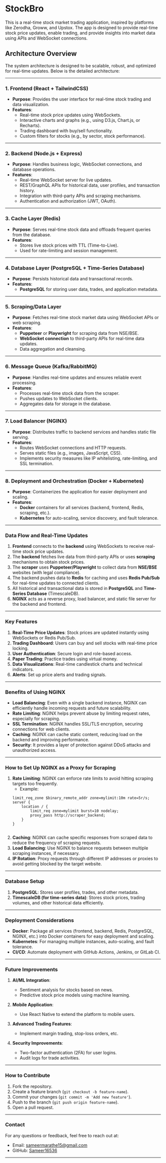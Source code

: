 # StockBro

This is a real-time stock market trading application, inspired by platforms like Zerodha, Groww, and Upstox. The app is designed to provide real-time stock price updates, enable trading, and provide insights into market data using APIs and WebSocket connections.

## Architecture Overview

The system architecture is designed to be scalable, robust, and optimized for real-time updates. Below is the detailed architecture:

---

### **1. Frontend (React + TailwindCSS)**

- **Purpose**: Provides the user interface for real-time stock trading and data visualization.
- **Features**:
  - Real-time stock price updates using WebSockets.
  - Interactive charts and graphs (e.g., using D3.js, Chart.js, or Recharts).
  - Trading dashboard with buy/sell functionality.
  - Custom filters for stocks (e.g., by sector, stock performance).

---

### **2. Backend (Node.js + Express)**

- **Purpose**: Handles business logic, WebSocket connections, and database operations.
- **Features**:
  - Real-time WebSocket server for live updates.
  - REST/GraphQL APIs for historical data, user profiles, and transaction history.
  - Integration with third-party APIs and scraping mechanisms.
  - Authentication and authorization (JWT, OAuth).

---

### **3. Cache Layer (Redis)**

- **Purpose**: Serves real-time stock data and offloads frequent queries from the database.
- **Features**:
  - Stores live stock prices with TTL (Time-to-Live).
  - Used for rate-limiting and session management.

---

### **4. Database Layer (PostgreSQL + Time-Series Database)**

- **Purpose**: Persists historical data and transactional records.
- **Features**:
  - **PostgreSQL** for storing user data, trades, and application metadata.

---

### **5. Scraping/Data Layer**

- **Purpose**: Fetches real-time stock market data using WebSocket APIs or web scraping.
- **Features**:
  - **Puppeteer** or **Playwright** for scraping data from NSE/BSE.
  - **WebSocket connection** to third-party APIs for real-time data updates.
  - Data aggregation and cleansing.

---

### **6. Message Queue (Kafka/RabbitMQ)**

- **Purpose**: Handles real-time updates and ensures reliable event processing.
- **Features**:
  - Processes real-time stock data from the scraper.
  - Pushes updates to WebSocket clients.
  - Aggregates data for storage in the database.

---

### **7. Load Balancer (NGINX)**

- **Purpose**: Distributes traffic to backend services and handles static file serving.
- **Features**:
  - Routes WebSocket connections and HTTP requests.
  - Serves static files (e.g., images, JavaScript, CSS).
  - Implements security measures like IP whitelisting, rate-limiting, and SSL termination.

---

### **8. Deployment and Orchestration (Docker + Kubernetes)**

- **Purpose**: Containerizes the application for easier deployment and scaling.
- **Features**:
  - **Docker** containers for all services (backend, frontend, Redis, scraping, etc.).
  - **Kubernetes** for auto-scaling, service discovery, and fault tolerance.

---

### **Data Flow and Real-Time Updates**

1. **Frontend** connects to the **backend** using WebSockets to receive real-time stock price updates.
2. The **backend** fetches live data from third-party APIs or uses **scraping** mechanisms to obtain stock prices.
3. The **scraper** uses **Puppeteer/Playwright** to collect data from **NSE/BSE** websites (with legal compliance).
4. The backend pushes data to **Redis** for caching and uses **Redis Pub/Sub** for real-time updates to connected clients.
5. All historical and transactional data is stored in **PostgreSQL** and **Time-Series Database** (TimescaleDB).
6. **NGINX** acts as a reverse proxy, load balancer, and static file server for the backend and frontend.

---

### **Key Features**

1. **Real-Time Price Updates**: Stock prices are updated instantly using WebSockets or Redis Pub/Sub.
2. **Trading Dashboard**: Users can buy and sell stocks with real-time price locking.
3. **User Authentication**: Secure login and role-based access.
4. **Paper Trading**: Practice trades using virtual money.
5. **Data Visualizations**: Real-time candlestick charts and technical indicators.
6. **Alerts**: Set up price alerts and trading signals.

---

### **Benefits of Using NGINX**

- **Load Balancing**: Even with a single backend instance, NGINX can efficiently handle incoming requests and future scalability.
- **Rate Limiting**: NGINX helps prevent abuse by limiting request rates, especially for scraping.
- **SSL Termination**: NGINX handles SSL/TLS encryption, securing connections for web clients.
- **Caching**: NGINX can cache static content, reducing load on the backend and improving performance.
- **Security**: It provides a layer of protection against DDoS attacks and unauthorized access.

---

### **How to Set Up NGINX as a Proxy for Scraping**

1. **Rate Limiting**: NGINX can enforce rate limits to avoid hitting scraping targets too frequently.
   - Example:
   ```nginx
   limit_req_zone $binary_remote_addr zone=mylimit:10m rate=5r/s;
   server {
       location / {
           limit_req zone=mylimit burst=10 nodelay;
           proxy_pass http://scraper_backend;
       }
   }


2. **Caching**: NGINX can cache specific responses from scraped data to reduce the frequency of scraping requests.
3. **Load Balancing**: Use NGINX to balance requests between multiple scraping instances, if necessary.
4. **IP Rotation**: Proxy requests through different IP addresses or proxies to avoid getting blocked by the target website.

---

### **Database Setup**

1. **PostgreSQL**: Stores user profiles, trades, and other metadata.
2. **TimescaleDB (for time-series data)**: Stores stock prices, trading volumes, and other historical data efficiently.

---

### **Deployment Considerations**

- **Docker**: Package all services (frontend, backend, Redis, PostgreSQL, NGINX, etc.) into Docker containers for easy deployment and scaling.
- **Kubernetes**: For managing multiple instances, auto-scaling, and fault tolerance.
- **CI/CD**: Automate deployment with GitHub Actions, Jenkins, or GitLab CI.

---

### **Future Improvements**

1. **AI/ML Integration**:
   - Sentiment analysis for stocks based on news.
   - Predictive stock price models using machine learning.

2. **Mobile Application**:
   - Use React Native to extend the platform to mobile users.

3. **Advanced Trading Features**:
   - Implement margin trading, stop-loss orders, etc.

4. **Security Improvements**:
   - Two-factor authentication (2FA) for user logins.
   - Audit logs for trade activities.

---

### **How to Contribute**

1. Fork the repository.
2. Create a feature branch (`git checkout -b feature-name`).
3. Commit your changes (`git commit -m 'Add new feature'`).
4. Push to the branch (`git push origin feature-name`).
5. Open a pull request.


---

### **Contact**

For any questions or feedback, feel free to reach out at:  
- Email: [sameermarathe15@gmail.com](mailto:sameermarathe15@gmail.com)  
- GitHub: [Sameer16536](https://github.com/Sameer16536)

---
